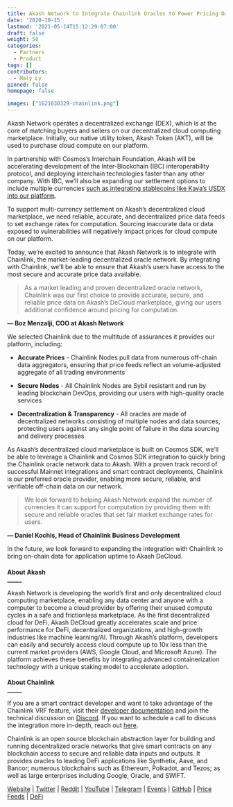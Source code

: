 ```yaml
---
title: Akash Network to Integrate Chainlink Oracles to Power Pricing Data
date: '2020-10-15'
lastmod: '2021-05-14T15:12:29-07:00'
draft: false
weight: 50
categories:
  - Partners
  - Product
tags: []
contributors:
  - Maly Ly
pinned: false
homepage: false

images: ["1621030329-chainlink.png"]
---
```

Akash Network operates a decentralized exchange (DEX), which is at the core of matching buyers and sellers on our decentralized cloud computing marketplace. Initially, our native utility token, Akash Token (AKT), will be used to purchase cloud compute on our platform.   

In partnership with Cosmos’s Interchain Foundation, Akash will be accelerating development of the Inter-Blockchain (IBC) interoperability protocol, and deploying interchain technologies faster than any other company. With IBC, we’ll also be expanding our settlement options to include multiple currencies [such as integrating stablecoins like Kava’s USDX into our platform](https://akash.network/blog/akash-integrates-kava-labss-usdx/).  

To support multi-currency settlement on Akash’s decentralized cloud marketplace, we need reliable, accurate, and decentralized price data feeds to set exchange rates for computation. Sourcing inaccurate data or data exposed to vulnerabilities will negatively impact prices for cloud compute on our platform.  

Today, we’re excited to announce that Akash Network is to integrate with Chainlink, the market-leading decentralized oracle network. By integrating with Chainlink, we’ll be able to ensure that Akash’s users have access to the most secure and accurate price data available.  

> As a market leading and proven decentralized oracle network, Chainlink was our first choice to provide accurate, secure, and reliable price data on Akash’s DeCloud marketplace, giving our users additional confidence around pricing for computation.

**— Boz Menzalji, COO at Akash Network**  

  
  
We selected Chainlink due to the multitude of assurances it provides our platform, including:  

*   **Accurate Prices** - Chainlink Nodes pull data from numerous off-chain data aggregators, ensuring that price feeds reflect an volume-adjusted aggregate of all trading environments
    
*   **Secure Nodes** - All Chainlink Nodes are Sybil resistant and run by leading blockchain DevOps, providing our users with high-quality oracle services
    
*   **Decentralization & Transparency** - All oracles are made of decentralized networks consisting of multiple nodes and data sources, protecting users against any single point of failure in the data sourcing and delivery processes  
      
    

As Akash’s decentralized cloud marketplace is built on Cosmos SDK, we’ll be able to leverage a Chainlink and Cosmos SDK integration to quickly bring the Chainlink oracle network data to Akash. With a proven track record of successful Mainnet integrations and smart contract deployments, Chainlink is our preferred oracle provider, enabling more secure, reliable, and verifiable off-chain data on our network.

> We look forward to helping Akash Network expand the number of currencies it can support for computation by providing them with secure and reliable oracles that set fair market exchange rates for users.

**— Daniel Kochis, Head of Chainlink Business Development**

  
  
In the future, we look forward to expanding the integration with Chainlink to bring on-chain data for application uptime to Akash DeCloud.  

####   
**About Akash**  
**\_\_\_\_\_**

Akash Network is developing the world’s first and only decentralized cloud computing marketplace, enabling any data center and anyone with a computer to become a cloud provider by offering their unused compute cycles in a safe and frictionless marketplace. As the first decentralized cloud for DeFi, Akash DeCloud greatly accelerates scale and price performance for DeFi, decentralized organizations, and high-growth industries like machine learning/AI. Through Akash’s platform, developers can easily and securely access cloud compute up to 10x less than the current market providers (AWS, Google Cloud, and Microsoft Azure). The platform achieves these benefits by integrating advanced containerization technology with a unique staking model to accelerate adoption.  

####   
**About Chainlink**  
**\_\_\_\_\_**

If you are a smart contract developer and want to take advantage of the Chainlink VRF feature, visit their [developer documentation](https://docs.chain.link/docs/chainlink-vrf) and join the technical discussion on [Discord](https://discordapp.com/invite/aSK4zew). If you want to schedule a call to discuss the integration more in-depth, reach out [here](https://chainlink.typeform.com/to/gEwrPO).  

Chainlink is an open source blockchain abstraction layer for building and running decentralized oracle networks that give smart contracts on any blockchain access to secure and reliable data inputs and outputs. It provides oracles to leading DeFi applications like Synthetix, Aave, and Bancor; numerous blockchains such as Ethereum, Polkadot, and Tezos; as well as large enterprises including Google, Oracle, and SWIFT.  

[Website](https://chain.link) | [Twitter](https://twitter.com/chainlink) | [Reddit](https://www.reddit.com/r/Chainlink/) | [YouTube](https://www.youtube.com/channel/UCnjkrlqaWEBSnKZQ71gdyFA) | [Telegram](https://t.me/chainlinkofficial) | [Events](https://blog.chain.link/tag/events/) | [GitHub](https://github.com/smartcontractkit/chainlink) | [Price Feeds](https://feeds.chain.link/) | [DeFi](https://defi.chain.link/)